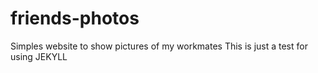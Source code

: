 # friends-photos
Simples website to show pictures of my workmates
This is just a test for using JEKYLL
